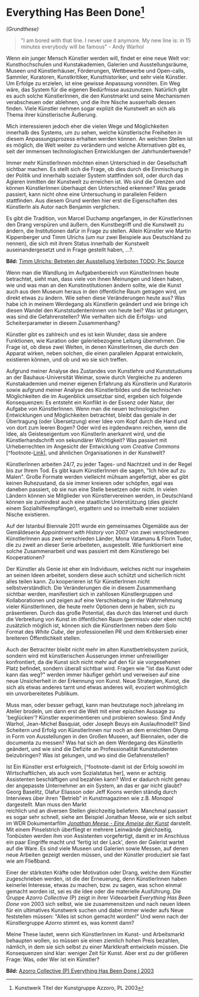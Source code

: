 # Everything Has Been Done[^everydone]

*(Grundthese)*

[^everydone]: Kunstwerk Titel der Kunstgruppe Azzoro, PL 2003


> "I am bored with that line. I never use it anymore. My new line is: in 15 minutes everybody will be famous" - Andy Warhol

Wenn ein junger Mensch Künstler werden will, findet er eine neue Welt vor: Kunsthochschulen und Kunstakademien, Galerien und 
Ausstellungsräume, Museen und Künstlerhäuser, Förderungen, Wettbewerbe und Open-calls, Sammler, Kuratoren, Kunstkritiker, 
Kunsthistoriker, und sehr viele Künstler.  Um Erfolge zu erzielen, ist eine gewisse Anpassung vonnöten. Ein Weg wäre, das System 
für die eigenen Bedürfnisse auszunutzen. Natürlich gibt es auch solche KünstlerInnen, die den Kunstmarkt und seine Mechanismen verabscheuen 
oder ablehnen, und die ihre Nische ausserhalb dessen finden. Viele Künstler nehmen sogar explizit die Kunstwelt an sich als Thema ihrer 
künstlerische Äußerung.

Mich interessieren jedoch eher die vielen Wege und Möglichkeiten innerhalb des Systems, um zu sehen, welche künstlerische Freiheiten in diesem 
Anpassungsprozess erhalten werden können. An welchen Stellen ist es möglich, die Welt weiter zu verändern und welche Alternativen gibt es, 
seit der immensen technologischen Entwicklungen der Jahrhundertwende? 

Immer mehr KünstlerInnen möchten einen Unterschied in der Gesellschaft sichtbar machen. Es stellt sich die Frage, ob dies durch 
die Einmischung in der Politik und innerhalb sozialer System stattfinden soll, oder durch das Agieren inmitten der Kunstwelt zu erreichen ist. 
Wo sind die Grenzen und können KünstlerInnen überhaupt den Unterschied erkennen? Was gerade passiert, kann nicht ohne eine Untersuchung 
in parallelen Feldern stattfinden. Aus diesem Grund werden hier erst die Eigenschaften des KünstlerIn als Autor nach Benjamin verglichen.

Es gibt die Tradition, von Marcel Duchamp angefangen, in der KünstlerInnen den Drang verspüren und äußern, den Kunstbegriff und die 
Kunstwelt zu ändern, die Institutionen dafür in Frage zu stellen. Allein Künstler wie Martin Kippenberger und Timm Ulrichs (um nur 
zwei Beispiele aus Deutschland zu nennen), die sich mit ihrem Status innerhalb der Kunstwelt auseinandergesetzt und in Frage gestellt haben, …?.

    
**Bild:** [Timm Ulrichs: Betreten der Ausstellung Verboten TODO: Pic Source](http://polpix.sueddeutsche.com/polopoly_fs/1.1038255.1292848207!/image/image.jpg_gen/derivatives/900x600/image.jpg)


Wenn man die Wandlung im Aufgabenbereich von KünstlerInnen heute betrachtet, sieht man, dass viele von ihnen Meinungen und Ideen haben,
wie und was man an den Kunstinstitutionen ändern sollte, wie die Kunst auch aus dem Museum heraus in den öffentliche Raum getragen 
wird, um direkt etwas zu ändern. Wie sehen diese Veränderungen heute aus? Was habe ich in meinem Werdegang als Künstlerin geändert und wie 
bringe ich diesen Wandel den KunststudentenInnen von heute bei? Was ist gelungen, was sind die Gefahrenstellen? Wie verhalten sich die Erfolgs- und 
Scheiterparameter in diesem Zusammenhang?

Künstler gibt es zahlreich und es ist kein Wunder, dass sie andere Funktionen, wie Kuration oder galeriebezogene Leitung übernehmen. 
Die Frage ist, ob diese zwei Welten, in denen KünstlerInnen, die durch den Apparat wirken, neben solchen, die einen parallelen Apparat 
entwickeln, existieren können, und ob und wo sie sich treffen.

Aufgrund meiner Analyse des Zustandes von Kunstlehre und Kunststudiums an der Bauhaus-Universität Weimar, sowie durch Vergleiche zu 
anderen Kunstakademien und meiner eigenen Erfahrung als Künstlerin und Kuratorin sowie aufgrund meiner Analyse des Künstlerbildes und die 
technischen Möglichkeiten die im Augenblick umsetzbar sind, ergeben sich folgende Konsequenzen: Es entsteht ein Konflikt in der Essenz 
oder Natur, der Aufgabe von KünstlerInnen. Wenn man die neuen technologischen Entwicklungen und Möglichkeiten betrachtet, bleibt das 
geniale in der Übertragung (oder Übersetzung) einer Idee vom Kopf durch die Hand und von dort zum leeren Bogen? Oder wird es irgdendwann
reichen, wenn die Idee, als Geisteseigentum von KünstlerIn anerkannt wird, und die Künstlerhandschrift von sekundärer Wichtigkeit? Was passiert 
mit Urheberrechten im Angesicht der Entwicklung vom *Creative Commons* [^footnote-[Link](http://creativecommons.org)], und ähnlichen Organisationen in der Kunstwelt? 

KünstlerInnen arbeiten 24/7, zu jeder Tages- und Nachtzeit und in der Regel bis zur Ihrem Tod. Es gibt kaum KünstlerInnen die sagen, "Ich höre auf zu Malen". 
Große Formate werden vielleicht mühsam angefertigt, aber es gibt keinen Ruhezustand, da sie immer kreieren oder schöpfen, egal was daneben passiert, 
ob sie nun eine Stelle besetzen oder nicht. In vielen Ländern können sie Mitglieder von Künstlervereinen werden, in Deutschland können sie zumindest 
auch eine staatliche Unterstützung (dies gleicht einem Sozialhilfeempfänger), ergattern und so innerhalb einer sozialen Nische existieren.

Auf der Istanbul Biennale 2011 wurde ein gemeinsames Ölgemälde aus der Gemäldeserie *Appointment with History* von 2007 von zwei verschiedenen 
KünstlerInnen aus zwei verschieden Länder, Mona Vatamanu & Florin Tudor, die zu zweit an dieser Serie arbeiteten, ausgestellt. 
Wie funktioniert eine solche Zusammenarbeit und was passiert mit dem Künstlerego bei Kooperationen?

Der Künstler als Genie ist eher ein Individuum, welches nicht nur insgeheim an seinen Ideen arbeitet, sondern diese auch schützt und sicherlich 
nicht alles teilen kann. Zu kooperieren ist für KünstlerInnen nicht selbstverständlich. Die Veränderungen die in diesem Zusammenhang sichtbar 
werden, manifestiert sich in zahllosen Künstlergruppen und Kollaborationen und zeigen auf eine Verschiebung in der
Wahrnehmung vieler KünstlerInnen, die heute mehr Optionen denn je haben, sich zu präsentieren. Durch das große Potential, das durch das 
Internet und durch die Verbreitung von Kunst im öffentlichen Raum (permissiv oder eben nicht) zusätzlich möglich ist, können sich die KünstlerInnen 
neben dem Solo Format des *White Cube*, der professionellen PR und dem Kritikersieb einer breiteren Öffentlichkeit stellen.

Auch der Betrachter bleibt nicht mehr im alten Kunstbetriebsystem zurück, sondern wird mit künstlerischen Äusserungen immer unfreiwilliger 
konfrontiert, da die Kunst sich nicht mehr auf den für sie vorgesehenen Platz befindet, sondern überall sichtbar wird. Fragen wie "Ist das Kunst oder kann das weg?" werden immer häufiger gehört und verweisen auf eine neue Unsicherheit in der Erkennung von Kunst. Neue Strategien, Kunst, die sich als etwas anderes tarnt und etwas anderes will, evoziert wohlmöglich ein unvorbereitetes Publikum.  

Muss man, oder besser gefragt, kann man heutzutage noch jahrelang im Atelier brodeln, um dann erst die Welt mit einer epischen Aussage 
zu 'beglücken'? Künstler experimentieren und probieren sowieso. Sind Andy Warhol, Jean-Michel Basquiat, oder Joseph Beuys ein Auslaufmodell? 
Sind Scheitern und Erfolg von KünstlerInnen nur noch an dem erreichten Olymp in Form von Ausstellungen in den Großen Museen, auf Biennalen, 
oder die documenta zu messen? Was hat sich an dem Werdegang des KünstlerIn geändert, und wie sind die Defizite an Professionalität Kunststudenten 
beizubringen? Was ist gelungen, und wo sind die Gefahrenstellen?

Ist Ein Künstler erst erfolgreich, [^footnote-damit ist der Erfolg sowohl im Wirtschaftlichen, als auch vom Sozialstatus her], wenn er achtzig Assistenten 
beschäftigen und bezahlen kann? Wird er dadurch nicht genau der angepasste Unternehmer an ein System, an das er gar nicht glaubt? Georg Baselitz, 
Olafur Eliasson oder Jeff Koons werden ständig durch Interviews über ihren "Betrieb" in Kunstmagazinen wie z.B. *Monopol* dargestellt. Man muss den Markt  
reichlich und an diversen Stellen gleichzeitig beliefern. Manchmal passiert es sogar sehr schnell, siehe am Beispiel Jonathan Meese, wie er sich selbst im WDR Dokumentarfilm [*Jonathan Meese - Eine Ameise der Kunst*](http://www.youtube.com/watch?v=Y_z41k65Sns&feature=related) darstellt. Mit einem Pinselstrich überfliegt er mehrere Leinwände gleichzeitig, Tonbüsten werden ihm von Assistenten vorgefertigt, damit er im Anschluss ein paar Eingriffe macht und 'fertig ist der Lack', denn der Galerist wartet auf die Ware. Es sind viele Museen und Galerien sowie Messen, auf denen neue Arbeiten gezeigt werden müssen, und der Künstler produziert sie fast wie am Fließband.

Einer der stärksten Kräfte oder Motivation oder Drang, welche dem Künstler zugeschrieben werden, ist die der Erneuerung, denn KünstlerInnen haben 
keinerlei Interesse, etwas zu machen, bzw. zu sagen, was schon einmal gemacht worden ist, sei es die Idee oder die materielle Ausführung. Die Gruppe *Azorro 
Collective* (P) zeigt in ihrer Videoarbeit *Everything Has Been Done* von 2003 sich selbst, wie sie zusammensitzen und nach neuen Ideen für ein ultimatives Kunstwerk suchen und dabei immer wieder aufs Neue feststellen müssen: "Alles ist schon gemacht worden!" Und wenn nach der Künstlergruppe *Azorro* stimmt es, was kommt dann?

Meine These lautet, wenn sich KünstlerInnen im Kunst- und Arbeitsmarkt behaupten wollen, so müssen sie einen ziemlich hohen Preis bezahlen, nämlich, 
in dem sie sich selbst zu einer Marktkraft entwickeln müssen. Die Konsequenzen sind klar: weniger Zeit für Kunst.
Aber erst zu der größeren Frage: Was, oder Wer ist ein Künstler? 

**Bild:** [Azorro Collective (P) Everything Has Been Done I 2003](images/bild.jpg) 

